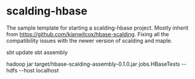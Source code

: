 scalding-hbase
==============

The sample template for starting a scalding-hbase project. 
Mostly inherit from https://github.com/kianwilcox/hbase-scalding. 
Fixing all the compatibility issues with the newer version of scalding and maple.

sbt update
sbt assembly

hadoop jar target/hbase-scalding-assembly-0.1.0.jar jobs.HBaseTests --hdfs --host localhost

